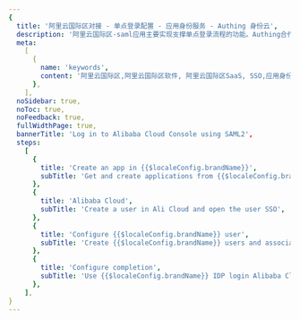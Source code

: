 ```yaml
---
{
  title: '阿里云国际区对接 - 单点登录配置 - 应用身份服务 - Authing 身份云',
  description: '阿里云国际区-saml应用主要实现支撑单点登录流程的功能。Authing合作网络提供 阿里云国际区对接，单点登录，SSO，实现应用的快捷登录、免密登录，提升员工办公体验、增强用户体验，增强企业数字化服务水平。',
  meta:
    [
      {
        name: 'keywords',
        content: '阿里云国际区,阿里云国际区软件, 阿里云国际区SaaS, SSO,应用身份服务,单点登录配置,Authing身份云',
      },
    ],
  noSidebar: true,
  noToc: true,
  noFeedback: true,
  fullWidthPage: true,
  bannerTitle: 'Log in to Alibaba Cloud Console using SAML2',
  steps:
    [
      {
        title: 'Create an app in {{$localeConfig.brandName}}',
        subTitle: 'Get and create applications from {{$localeConfig.brandName}} application',
      },
      {
        title: 'Alibaba Cloud',
        subTitle: 'Create a user in Ali Cloud and open the user SSO',
      },
      {
        title: 'Configure {{$localeConfig.brandName}} user',
        subTitle: 'Create {{$localeConfig.brandName}} users and associate Ali Cloud users',
      },
      {
        title: 'Configure completion',
        subTitle: 'Use {{$localeConfig.brandName}} IDP login Alibaba Cloud',
      },
    ],
}
---
```


<IntegrationDetail backLink="/en/integration/"/>
